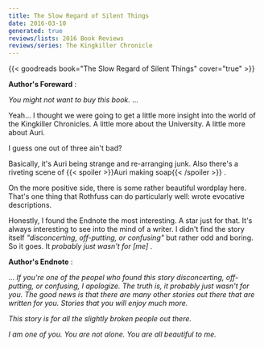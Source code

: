 ```yaml
---
title: The Slow Regard of Silent Things
date: 2016-03-10
generated: true
reviews/lists: 2016 Book Reviews
reviews/series: The Kingkiller Chronicle
---
```

{{< goodreads book="The Slow Regard of Silent Things" cover="true" >}}

**Author's Foreward** :  

_You might not want to buy this book._ ...  

<!--more-->

Yeah... I thought we were going to get a little more insight into the world of the Kingkiller Chronicles. A little more about the University. A little more about Auri.  

I guess one out of three ain't bad?  

Basically, it's Auri being strange and re-arranging junk. Also there's a riveting scene of  {{< spoiler >}}Auri making soap{{< /spoiler >}}  .  

On the more positive side, there is some rather beautiful wordplay here. That's one thing that Rothfuss can do particularly well: wrote evocative descriptions.  

Honestly, I found the Endnote the most interesting. A star just for that. It's always interesting to see into the mind of a writer. I didn't find the story itself _"disconcerting, off-putting, or confusing"_ but rather odd and boring. So it goes. It _probably just wasn't for [me]_ .  

**Author's Endnote** :  

... _If you're one of the peopel who found this story disconcerting, off- putting, or confusing, I apologize. The truth is, it probably just wasn't for you. The good news is that there are many other stories out there that are written for you. Stories that you will enjoy much more._  

_This story is for all the slightly broken people out there._  

_I am one of you. You are not alone. You are all beautiful to me._


